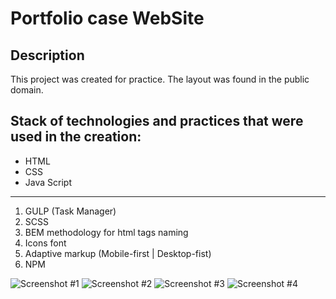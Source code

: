 # Portfolio case WebSite
## Description
This project was created for practice. The layout was found in the public domain.
## Stack of technologies and practices that were used in the creation:
- HTML
- CSS
- Java Script 

---

1. GULP (Task Manager)
2. SCSS
3. BEM methodology for html tags naming
4. Icons font
5. Adaptive markup (Mobile-first | Desktop-fist)  
6. NPM



![Screenshot #1](https://i.imgur.com/h0kkbJS.png)
![Screenshot #2](https://i.imgur.com/Ghp7ZHp.png)
![Screenshot #3](https://i.imgur.com/3ato3Bt.png)
![Screenshot #4](https://i.imgur.com/Yrg5wPH.png)
